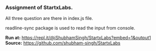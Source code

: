 ### Assignment of StartxLabs.

All three question are there in index.js file.

readline-sync package is used to read the input from console.

**Run at:** https://repl.it/@iShubhamSingh/StartxLabs?embed=1&output1
**Source:** https://github.com/shubham-singh/StartxLabs
